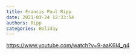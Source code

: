 ```yaml
---
title: Francis Paul Ripp
date: 2021-03-24 12:33:54
authors: Ripp
categories: Holiday
---
```


 https://www.youtube.com/watch?v=9-aaK6I4_g4